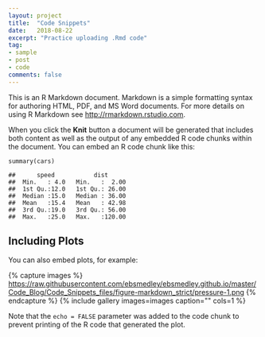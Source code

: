 ```yaml
---
layout: project
title:  "Code Snippets"
date:   2018-08-22
excerpt: "Practice uploading .Rmd code"
tag:
- sample
- post
- code
comments: false
---
```



This is an R Markdown document. Markdown is a simple formatting syntax
for authoring HTML, PDF, and MS Word documents. For more details on
using R Markdown see <http://rmarkdown.rstudio.com>.

When you click the **Knit** button a document will be generated that
includes both content as well as the output of any embedded R code
chunks within the document. You can embed an R code chunk like this:

    summary(cars)

    ##      speed           dist       
    ##  Min.   : 4.0   Min.   :  2.00  
    ##  1st Qu.:12.0   1st Qu.: 26.00  
    ##  Median :15.0   Median : 36.00  
    ##  Mean   :15.4   Mean   : 42.98  
    ##  3rd Qu.:19.0   3rd Qu.: 56.00  
    ##  Max.   :25.0   Max.   :120.00

Including Plots
---------------

You can also embed plots, for example:

{% capture images %}
    https://raw.githubusercontent.com/ebsmedley/ebsmedley.github.io/master/Code_Blog/Code_Snippets_files/figure-markdown_strict/pressure-1.png
{% endcapture %}
{% include gallery images=images caption="" cols=1 %}


Note that the `echo = FALSE` parameter was added to the code chunk to
prevent printing of the R code that generated the plot.
